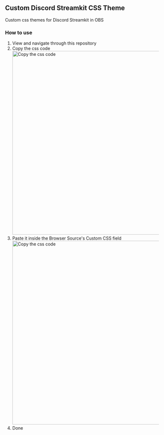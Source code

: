 ## Custom Discord Streamkit CSS Theme
Custom css themes for Discord Streamkit in OBS

### How to use
1. View and navigate through this repository
2. Copy the css code\
   <img src="https://github.com/kamiya10/obs-discord-streamkit-theme/assets/58339640/057c6d98-4600-4b12-b180-10c7cdc289f8" alt="Copy the css code" width="600">
4. Paste it inside the Browser Source's Custom CSS field\
   <img src="https://github.com/kamiya10/obs-discord-streamkit-theme/assets/58339640/436ce7d3-b1df-484f-9ec7-e2b1b64550bd" alt="Copy the css code" width="600">
6. Done
